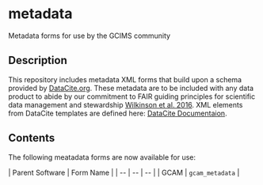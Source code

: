 # metadata

Metadata forms for use by the GCIMS community

## Description
This repository includes metadata XML forms that build upon a schema provided by [DataCite.org](https://schema.datacite.org/meta/kernel-4.3/).  These metadata are to be included with any data product to abide by our commitment to FAIR guiding principles for scientific data management and stewardship [Wilkinson et al. 2016](https://www.nature.com/articles/sdata201618).  XML elements from DataCite templates are defined here:  [DataCite Documentaion](https://schema.datacite.org/meta/kernel-4.3/doc/DataCite-MetadataKernel_v4.3.pdf).

## Contents
The following meatadata forms are now available for use:

| Parent Software | Form Name |
| -- | -- | -- |
| GCAM | `gcam_metadata` |
